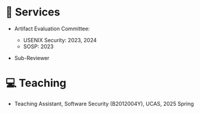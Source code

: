 # 💬 Services

- Artifact Evaluation Committee:
    - USENIX Security: 2023, 2024
    - SOSP: 2023

- Sub-Reviewer

# 💻 Teaching

- Teaching Assistant, Software Security (B2012004Y), UCAS, 2025 Spring